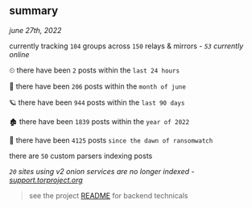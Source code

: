 
## summary
_june 27th, 2022_

currently tracking `104` groups across `150` relays & mirrors - _`53` currently online_

⏲ there have been `2` posts within the `last 24 hours`

🦈 there have been `206` posts within the `month of june`

🪐 there have been `944` posts within the `last 90 days`

🏚 there have been `1839` posts within the `year of 2022`

🦕 there have been `4125` posts `since the dawn of ransomwatch`

there are `50` custom parsers indexing posts

_`20` sites using v2 onion services are no longer indexed - [support.torproject.org](https://support.torproject.org/onionservices/v2-deprecation/)_

> see the project [README](https://github.com/joshhighet/ransomwatch#ransomwatch--) for backend technicals
